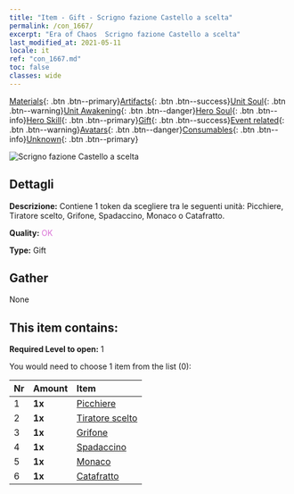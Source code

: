 ```yaml
---
title: "Item - Gift - Scrigno fazione Castello a scelta"
permalink: /con_1667/
excerpt: "Era of Chaos  Scrigno fazione Castello a scelta"
last_modified_at: 2021-05-11
locale: it
ref: "con_1667.md"
toc: false
classes: wide
---
```

 [Materials](/ItemsIT/){: .btn .btn--primary}[Artifacts](/ItemsIT/Artifacts/){: .btn .btn--success}[Unit Soul](/ItemsIT/UnitSoul/){: .btn .btn--warning}[Unit Awakening](/ItemsIT/UnitAwakening/){: .btn .btn--danger}[Hero Soul](/ItemsIT/HeroSoul/){: .btn .btn--info}[Hero Skill](/ItemsIT/HeroSkill/){: .btn .btn--primary}[Gift](/ItemsIT/Gift/){: .btn .btn--success}[Event related](/ItemsIT/Events/){: .btn .btn--warning}[Avatars](/ItemsIT/Avatars/){: .btn .btn--danger}[Consumables](/ItemsIT/Consumables/){: .btn .btn--info}[Unknown](/ItemsIT/Unknown/){: .btn .btn--primary}

 ![Scrigno fazione Castello a scelta](/images/t/i_907283.png)

## Dettagli
 **Descrizione:** Contiene 1 token da scegliere tra le seguenti unità: Picchiere, Tiratore scelto, Grifone, Spadaccino, Monaco o Catafratto.

 **Quality:** <span style="color: #DA70D6">OK</span>

 **Type:** Gift

## Gather

  None

## This item contains:

 **Required Level to open:** 1

 You would need to choose 1 item from the list (0):

  | Nr | Amount |     Item    |
  |:---|:-------|:------------|
  | 1 |  **1x** | [Picchiere](/ItemsIT/unt_190/) |  | 
  | 2 |  **1x** | [Tiratore scelto](/ItemsIT/unt_191/) |  | 
  | 3 |  **1x** | [Grifone](/ItemsIT/unt_192/) |  | 
  | 4 |  **1x** | [Spadaccino](/ItemsIT/unt_193/) |  | 
  | 5 |  **1x** | [Monaco](/ItemsIT/unt_194/) |  | 
  | 6 |  **1x** | [Catafratto](/ItemsIT/unt_195/) |  | 
